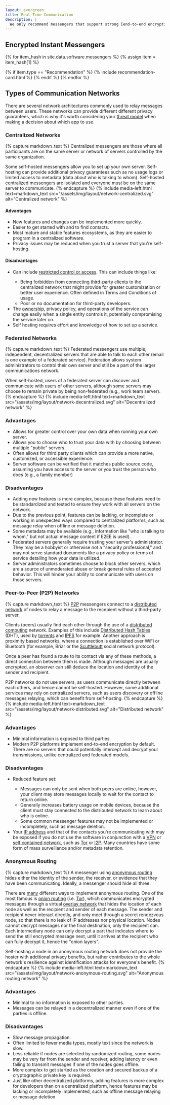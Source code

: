 ```yaml
---
layout: evergreen
title: Real-Time Communication
description: |
  We only recommend messengers that support strong [end-to-end encryption](https://en.wikipedia.org/wiki/End-to-end_encryption) (E2EE) and have been been independently [audited](https://en.wikipedia.org/wiki/Information_security_audit#The_audited_systems) to ensure their cryptography works as intended. The selection listed here is [free and open-source software](https://en.wikipedia.org/wiki/Free_and_open-source_software) (FOSS), ensuring that the code can be verified by experts now and in the future.
---
```


## Encrypted Instant Messengers

{% for item_hash in site.data.software.messengers %}
{% assign item = item_hash[1] %}

{% if item.type == "Recommendation" %}
{% include recommendation-card.html %}
{% endif %}
{% endfor %}

## Types of Communication Networks

There are several network architectures commonly used to relay messages between users. These networks can provide different different privacy guarantees, which is why it's worth considering your [threat model](https://en.wikipedia.org/wiki/Threat_model) when making a decision about which app to use.

### Centralized Networks

{% capture markdown_text %}
Centralized messengers are those where all participants are on the same server or network of servers controlled by the same organization.

Some self-hosted messengers allow you to set up your own server. Self-hosting can provide additional privacy guarantees such as no usage logs or limited access to metadata (data about who is talking to whom). Self-hosted centralized messengers are isolated and everyone must be on the same server to communicate.
{% endcapture %}
{% include media-left.html text=markdown_text src="/assets/img/layout/network-centralized.svg" alt="Centralized network" %}

<div class="container">
  <div class="row">
    <div class="col-md-6">
      <h4>Advantages</h4>
      <ul>
        <li>New features and changes can be implemented more quickly.</li>
        <li>Easier to get started with and to find contacts.</li>
        <li>Most mature and stable features ecosystems, as they are easier to program in a centralized software.</li>
        <li>Privacy issues may be reduced when you trust a server that you're self-hosting.</li>
      </ul>
    </div>
    <div class="col-md-6">
      <h4>Disadvantages</h4>
      <ul>
        <li>Can include <a href="https://drewdevault.com/2018/08/08/Signal.html">restricted control or access</a>. This can include things like:</li>
        <ul>
          <li>Being <a href="https://github.com/LibreSignal/LibreSignal/issues/37#issuecomment-217211165">forbidden from connecting third-party clients</a> to the centralized network that might provide for greater customization or better user experience. Often defined in Terms and Conditions of usage.</li>
          <li>Poor or no documentation for third-party developers.</li>
        </ul>
        <li>The <a href="https://blog.privacytools.io/delisting-wire">ownership</a>, privacy policy, and operations of the service can change easily when a single entity controls it, potentially compromising the service later on.</li>
        <li>Self hosting requires effort and knowledge of how to set up a service.</li>
      </ul>
    </div>
  </div>
</div>

### Federated Networks

{% capture markdown_text %}
Federated messengers use multiple, independent, decentralized servers that are able to talk to each other (email is one example of a federated service). Federation allows system administrators to control their own server and still be a part of the larger communications network.

When self-hosted, users of a federated server can discover and communicate with users of other servers, although some servers may choose to remain private by being non-federated (e.g., work team server).
{% endcapture %}
{% include media-left.html text=markdown_text src="/assets/img/layout/network-decentralized.svg" alt="Decentralized network" %}

<div class="container">
  <div class="row">
    <div class="col-md-6">
      <h3>Advantages</h3>
      <ul>
        <li>Allows for greater control over your own data when running your own server.</li>
        <li>Allows you to choose who to trust your data with by choosing between multiple "public" servers.</li>
        <li>Often allows for third party clients which can provide a more native, customized, or accessible experience.</li>
        <li>Server software can be verified that it matches public source code, assuming you have access to the server or you trust the person who does (e.g., a family member)</li>
      </ul>
    </div>
    <div class="col-md-6">
      <h3>Disadvantages</h3>
      <ul>
        <li>Adding new features is more complex, because these features need to be standardized and tested to ensure they work with all servers on the network.</li>
        <li>Due to the previous point, features can be lacking, or incomplete or working in unexpected ways compared to centralized platforms, such as message relay when offline or message deletion.</li>
        <li>Some metadata may be available (e.g., information like "who is talking to whom," but not actual message content if E2EE is used).</li>
        <li>Federated servers generally require trusting your server's administrator. They may be a hobbyist or otherwise not a "security professional," and may not serve standard documents like a privacy policy or terms of service detailing how your data is utilized.</li>
        <li>Server administrators sometimes choose to block other servers, which are a source of unmoderated abuse or break general rules of accepted behavior. This will hinder your ability to communicate with users on those servers.</li>
      </ul>
    </div>
  </div>
</div>

### Peer-to-Peer (P2P) Networks

{% capture markdown_text %}
[P2P](https://en.wikipedia.org/wiki/Peer-to-peer) messengers connect to a [distributed network](https://en.wikipedia.org/wiki/Distributed_networking) of nodes to relay a message to the recepient without a third-party server.

Clients (peers) usually find each other through the use of a [distributed computing](https://en.wikipedia.org/wiki/Distributed_computing) network. Examples of this include [Distributed Hash Tables](https://en.wikipedia.org/wiki/Distributed_hash_table) (DHT), used by [torrents](https://en.wikipedia.org/wiki/BitTorrent_(protocol)) and [IPFS](https://en.wikipedia.org/wiki/InterPlanetary_File_System) for example. Another approach is proximity based networks, where a connection is established over WiFi or Bluetooth (for example, Briar or the [Scuttlebutt](https://www.scuttlebutt.nz) social network protocol).

Once a peer has found a route to its contact via any of these methods, a direct connection between them is made. Although messages are usually encrypted, an observer can still deduce the location and identity of the sender and recipient.

P2P networks do not use servers, as users communicate directly between each others, and hence cannot be self-hosted. However, some additional services may rely on centralized servers, such as users discovery or offline messages relaying, which can benefit from self-hosting.
{% endcapture %}
{% include media-left.html text=markdown_text src="/assets/img/layout/network-distributed.svg" alt="Distributed network" %}

<div class="container">
  <div class="row">
    <div class="col-md-6">
    <h3>Advantages</h3>
    <ul>
      <li>Minimal information is exposed to third parties.</li>
      <li>Modern P2P platforms implement end-to-end encryption by default. There are no servers that could potentially intercept and decrypt your transmissions, unlike centralized and federated models.</li>
    </ul>
    </div>
    <div class="col-md-6">
      <h3>Disadvantages</h3>
      <ul>
        <li>Reduced feature set:</li>
        <ul>
          <li>Messages can only be sent when both peers are online, however, your client may store messages locally to wait for the contact to return online.</li>
          <li>Generally increases battery usage on mobile devices, because the client must stay connected to the distributed network to learn about who is online.</li>
          <li>Some common messenger features may not be implemented or incompletely, such as message deletion.</li>
        </ul>
        <li>Your <a href="https://en.wikipedia.org/wiki/IP_address">IP address</a> and that of the contacts you're communicating with may be exposed if you do not use the software in conjunction with a <a href="/providers/vpn">VPN</a> or <a href="/software/networks">self contained network</a>, such as <a href="https://www.torproject.org">Tor</a> or <a href="https://geti2p.net/">I2P</a>. Many countries have some form of mass surveillance and/or metadata retention.</li>
      </ul>
    </div>
  </div>
</div>

### Anonymous Routing

{% capture markdown_text %}
A messenger using [anonymous routing](https://doi.org/10.1007/978-1-4419-5906-5_628) hides either the identity of the sender, the receiver, or evidence that they have been communicating. Ideally, a messenger should hide all three.

There are [many](https://doi.org/10.1145/3182658) different ways to implement anonymous routing. One of the most famous is [onion routing](https://en.wikipedia.org/wiki/Onion_routing) (i.e. [Tor](https://en.wikipedia.org/wiki/Tor_(anonymity_network))), which communicates encrypted messages through a virtual [overlay network](https://en.wikipedia.org/wiki/Overlay_network) that hides the location of each node as well as the recipient and sender of each message. The sender and recipient never interact directly, and only meet through a secret rendezvous node, so that there is no leak of IP addresses nor physical location. Nodes cannot decrypt messages nor the final destination, only the recipient can. Each intermediary node can only decrypt a part that indicates where to send the still encrypted message next, until it arrives at the recipient who can fully decrypt it, hence the "onion layers".

Self-hosting a node in an anonymous routing network does not provide the hoster with additional privacy benefits, but rather contributes to the whole network's resilience against identification attacks for everyone's benefit.
{% endcapture %}
{% include media-left.html text=markdown_text src="/assets/img/layout/network-anonymous-routing.svg" alt="Anonymous routing network" %}

<div class="container">
  <div class="row">
    <div class="col-md-6">
    <h3>Advantages</h3>
    <ul>
      <li>Minimal to no information is exposed to other parties.</li>
      <li>Messages can be relayed in a decentralized manner even if one of the parties is offline.</li>
    </ul>
    </div>
    <div class="col-md-6">
      <h3>Disadvantages</h3>
      <ul>
        <li>Slow message propagation.</li>
        <li>Often limited to fewer media types, mostly text since the network is slow.</li>
        <li>Less reliable if nodes are selected by randomized routing, some nodes may be very far from the sender and receiver, adding latency or even failing to transmit messages if one of the nodes goes offline.</li>
        <li>More complex to get started as the creation and secured backup of a cryptographic private key is required.</li>
        <li>Just like other decentralized platforms, adding features is more complex for developers than on a centralized platform, hence features may be lacking or incompletely implemented, such as offline message relaying or message deletion.</li>
      </ul>
    </div>
  </div>
</div>
